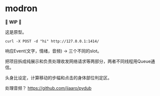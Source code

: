 # modron

🚧 **WIP** 🚧

这是原型。

```commandline
curl -X POST -d "hi" http://127.0.0.1:1414/
```

响应Event(文字，情绪，音频) -> 三个不同的slot。

把项目拆成纯展示和负责处理收发网络请求等两部分，两者不同线程用Queue通信。

头身比设定，计算移动的步幅和点击的身体部位判定区。

处理音频？
https://github.com/jiaaro/pydub